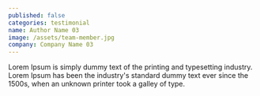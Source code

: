 ```yaml
---
published: false
categories: testimonial
name: Author Name 03
image: /assets/team-member.jpg
company: Company Name 03
---
```



Lorem Ipsum is simply dummy text of the printing and typesetting industry. Lorem Ipsum has been the industry's standard dummy text ever since the 1500s, when an unknown printer took a galley of type.